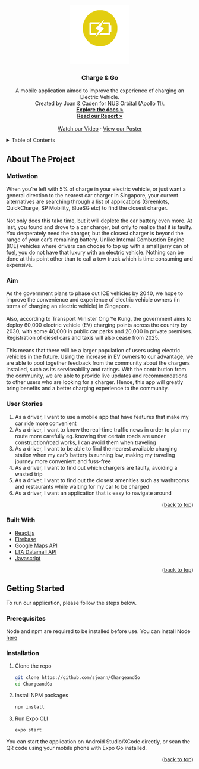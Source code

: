 <div id="top"></div>
<!--
*** Thanks for checking out the Best-README-Template. If you have a suggestion
*** that would make this better, please fork the repo and create a pull request
*** or simply open an issue with the tag "enhancement".
*** Don't forget to give the project a star!
*** Thanks again! Now go create something AMAZING! :D
-->



<!-- PROJECT SHIELDS -->
<!--
*** I'm using markdown "reference style" links for readability.
*** Reference links are enclosed in brackets [ ] instead of parentheses ( ).
*** See the bottom of this document for the declaration of the reference variables
*** for contributors-url, forks-url, etc. This is an optional, concise syntax you may use.
*** https://www.markdownguide.org/basic-syntax/#reference-style-links
-->

<!-- PROJECT LOGO -->
<br />
<div align="center">
  <a href="https://github.com/sjoann/ChargeandGo">
    <img src="assets/logo white.png" alt="Logo" width="160" height="160">
  </a>

<h3 align="center">Charge & Go</h3>

  <p align="center">
  A mobile application aimed to improve the experience of charging an Electric Vehicle.
    <br />
    Created by Joan & Caden for NUS Orbital (Apollo 11).
    <br />
    <a href="https://github.com/sjoann/ChargeandGo"><strong>Explore the docs »</strong></a>
    <br />
    <a href="https://docs.google.com/document/d/1dyQ1PNaUnZQlqb_oTbrhhm3xdE_eACdu223YXWaBXs4/edit?usp=sharing"><strong>Read our Report »</strong></a>
    <br />
    <br />
    <a href="https://www.youtube.com/watch?v=OiTX5_LfhzA">Watch our Video</a>
    ·
    <a href="https://nusskylab-dev.comp.nus.edu.sg/posters/2022/5062.jpg">View our Poster</a>
  </p>
</div>



<!-- TABLE OF CONTENTS -->
<details>
  <summary>Table of Contents</summary>
  <ol>
    <li>
      <a href="#about-the-project">About The Project</a>
      <ul>
        <li><a href="#built-with">Built With</a></li>
      </ul>
    </li>
    <li>
      <a href="#getting-started">Getting Started</a>
      <ul>
        <li><a href="#prerequisites">Prerequisites</a></li>
        <li><a href="#installation">Installation</a></li>
      </ul>
    </li>
  </ol>
</details>



<!-- ABOUT THE PROJECT -->
## About The Project

<h3>Motivation</h3> 

When you’re left with 5% of charge in your electric vehicle, or just want a general direction to the nearest car charger in Singapore, your current alternatives are searching through a list of applications (Greenlots, QuickCharge, SP Mobility, BlueSG etc) to find the closest charger.
</br>
</br>
Not only does this take time, but it will deplete the car battery even more. At last, you found and drove to a car charger, but only to realize that it is faulty. You desperately need the charger, but the closest charger is beyond the range of your car’s remaining battery. Unlike Internal Combustion Engine (ICE) vehicles where drivers can choose to top up with a small jerry can of fuel, you do not have that luxury with an electric vehicle. Nothing can be done at this point other than to call a tow truck which is time consuming and expensive.

<h3>Aim</h3>
As the government plans to phase out ICE vehicles by 2040, we hope to improve the convenience and experience of electric vehicle owners (in terms of charging an electric vehicle) in Singapore. 
</br>
</br>
Also, according to Transport Minister Ong Ye Kung, the government aims to deploy 60,000 electric vehicle (EV) charging points across the country by 2030, with some 40,000 in public car parks and 20,000 in private premises. Registration of diesel cars and taxis will also cease from 2025. 
</br>
</br>
This means that there will be a larger population of users using electric vehicles in the future. Using the increase in EV owners to our advantage, we are able to pool together feedback from the community about the chargers installed, such as its serviceability and ratings. With the contribution from the community, we are able to provide live updates and recommendations to other users who are looking for a charger. Hence, this app will greatly bring benefits and a better charging experience to the community.
<h3>User Stories</h3>
  <ol>
    <li>As a driver, I want to use a mobile app that have features that make my car ride more convenient</li>
    <li>As a driver, i want to know the real-time traffic news in order to plan my route more carefully eg. knowing that certain roads are under construction/road works, I can avoid them when traveling</li>
    <li>As a driver, I want to be able to find the nearest available charging station when my car’s battery is running low, making my traveling journey more convenient and fuss-free</li>
    <li>As a driver, I want to find out which chargers are faulty, avoiding a wasted trip</li>
    <li>As a driver, I want to find out the closest amenities such as washrooms and restaurants while waiting for my car to be charged</li>
    <li>As a driver, I want an application that is easy to navigate around</li>
  </ol>






<p align="right">(<a href="#top">back to top</a>)</p>



### Built With

* [React.js](https://reactjs.org/)
* [Firebase](https://firebase.google.com/)
* [Google Maps API](https://developers.google.com/maps)
* [LTA Datamall API](https://datamall.lta.gov.sg/content/datamall/en.html)
* [Javascript](https://www.javascript.com/)

<p align="right">(<a href="#top">back to top</a>)</p>



<!-- GETTING STARTED -->
## Getting Started

To run our application, please follow the steps below.

### Prerequisites

Node and npm are required to be installed before use. You can install Node [here](https://nodejs.org/en/download/)

### Installation

1. Clone the repo
   ```sh
   git clone https://github.com/sjoann/ChargeandGo
   cd ChargeandGo
   ```
2. Install NPM packages
   ```sh
   npm install
   ```
3. Run Expo CLI
   ```js
   expo start
   ```
You can start the application on Android Studio/XCode directly, or scan the QR code using your mobile phone with Expo Go installed.

<p align="right">(<a href="#top">back to top</a>)</p>



